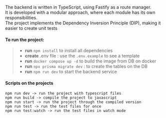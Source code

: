 The backend is written in TypeScript, using Fastify as a route manager. \
It is developed with a modular approach, where each module has its own responsibilities. \
The project implements the Dependency Inversion Principle (DIP), making it easier to create unit tests

#### To run the project: 
>- **run** `npm install` to install all dependencies 
>- **create** .env file : use the `.env.example` to see a template 
>- **run** `docker compose up -d` to build the image from DB on docker 
>- **run** `npx prisma migrate dev` : to create the tables on the DB 
>- **run** `npm run dev` to start the backend service 

#### Scripts on the projects

`npm run dev -> run the project with typescript files` \
`npm run build -> compile the project to javascript` \
`npm run start -> run the project through the compiled version` \
`npm run test -> run the test files for once` \
`npm run test:watch -> run the test files in watch mode` 